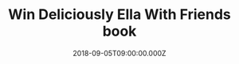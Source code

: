 ---
campaign-uuid: "c-4d4e0b4f-e5e5-4910-9bc5-552e98f10a1a"
type: "Competition"
category: "Gifts"
date: "2018-09-05T09:00:00.000Z"
end-date: "2018-11-07T23:59:00.000Z"
disable-form: false
is_promoted: false
has_entry_page: true
title: "Win Deliciously Ella With Friends book"
competition-description: "<p>Ella wants to prepare delicious food for you, your friends\
  \ and family, whatever the occasion. Whether you are planning a laid-back brunch,\
  \ a last-minute lunch or a fancy supper, she has it covered with hearty and filling\
  \ recipes that celebrate her natural eating philosophy</p>\r\n<p>We take of you\
  \ so don’t miss the chance of winning this amazing go-to book and start cooking\
  \ healthier food choices with Ella.</p>"
hero-header: "Win Deliciously Ella With Friends book"
terms-confirmation: "N/A"
banner-img: "https://assets.expresslyapp.com/asset-31c551bc-1f60-407d-a1f7-94f84c6e19da.jpg"
logo-left-href: "https://deliciouslyella.com/"
logo-left-image: "https://assets.expresslyapp.com/asset-62e004fb-4a35-40c2-88ca-a6ffb4265db5.jpg"
logo-left-title: "Win Deliciously Ella With Friends book"
bg-image-hero: "https://assets.expresslyapp.com/asset-e0863a9f-3f8b-4a55-bac5-4714ef5b1760.jpg"
bg-image-first: "https://assets.expresslyapp.com/asset-89266954-6433-4e9c-8996-bb2c0fc767c0.jpg"
section1-content: "<p>No more wondering whether certain dishes go together, Ella makes\
  \ life simple with her menus. With ideas and inspiration for every foodie occasion,\
  \ including cosy nights in for one, easy kitchen suppers, flavoursome feasts, birthday\
  \ parties, picnics and mocktails and cocktails.</p>\r\n<p>Treat your friends with\
  \ a delicious meal thanks to Ella.</p>"
entry-title: "Win Deliciously Ella With Friends book"
entry-content: "Enter the draw to Win Deliciously Ella With Friends book\r\nby completing\
  \ the form below before 23:59 on 7th of November 2018."
has-winner: false
prize-description: "Deliciously Ella With Friends book"
special-conditions: "Multiple entries are allowed up to one every day."
---